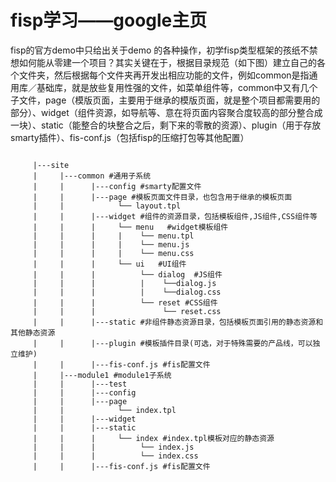 # fisp学习——google主页
 fisp的官方demo中只给出关于demo 的各种操作，初学fisp类型框架的孩纸不禁想如何能从零建一个项目？其实关键在于，根据目录规范（如下图）建立自己的各个文件夹，然后根据每个文件夹再开发出相应功能的文件，例如common是指通用库／基础库，就是放些复用性强的文件，如菜单组件等，common中又有几个子文件，page（模版页面，主要用于继承的模版页面，就是整个项目都需要用的部分）、widget（组件资源，如导航等、意在将页面内容聚合度较高的部分整合成一块）、static（能整合的块整合之后，剩下来的零散的资源）、plugin（用于存放smarty插件）、fis-conf.js（包括fisp的压缩打包等其他配置）
 <pre><code>
     |---site
     |     |---common #通用子系统
     |     |      |---config #smarty配置文件
     |     |      |---page #模板页面文件目录，也包含用于继承的模板页面
     |     |            └── layout.tpl
     |     |      |---widget #组件的资源目录，包括模板组件,JS组件,CSS组件等
     |     |      |     └── menu   #widget模板组件
     |     |      |     |    └── menu.tpl
     |     |      |     |    └── menu.js
     |     |      |     |    └── menu.css
     |     |      |     └── ui   #UI组件
     |     |      |          └── dialog  #JS组件
     |     |      |          |    └──dialog.js
     |     |      |          |    └──dialog.css
     |     |      |          └── reset #CSS组件
     |     |      |               └── reset.css
     |     |      |---static #非组件静态资源目录，包括模板页面引用的静态资源和其他静态资源
     |     |      |---plugin #模板插件目录(可选，对于特殊需要的产品线，可以独立维护)
     |     |      |---fis-conf.js #fis配置文件
     |     |---module1 #module1子系统
     |     |      |---test
     |     |      |---config
     |     |      |---page
     |     |            └── index.tpl
     |     |      |---widget
     |     |      |---static
     |     |      |     └── index #index.tpl模板对应的静态资源
     |     |      |          └── index.js
     |     |      |          └── index.css
     |     |      |---fis-conf.js #fis配置文件
 </code></pre>
 

